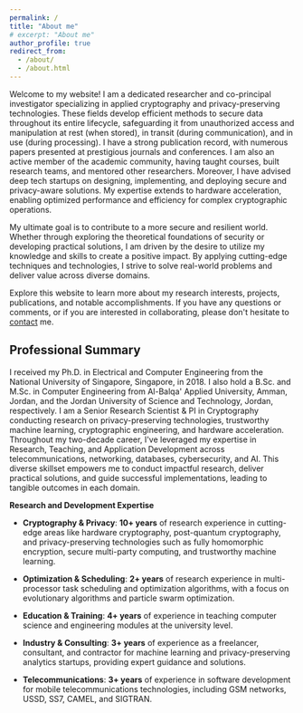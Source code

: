 ```yaml
---
permalink: /
title: "About me"
# excerpt: "About me"
author_profile: true
redirect_from: 
  - /about/
  - /about.html
---
```


Welcome to my website! I am a dedicated researcher and co-principal investigator specializing in applied cryptography and privacy-preserving technologies. These fields develop efficient methods to secure data throughout its entire lifecycle, safeguarding it from unauthorized access and manipulation at rest (when stored), in transit (during communication), and in use (during processing). I have a strong publication record, with numerous papers presented at prestigious journals and conferences. I am also an active member of the academic community, having taught courses, built research teams, and mentored other researchers. Moreover, I have advised deep tech startups on designing, implementing, and deploying secure and privacy-aware solutions. My expertise extends to hardware acceleration, enabling optimized performance and efficiency for complex cryptographic operations.

My ultimate goal is to contribute to a more secure and resilient world. Whether through exploring the theoretical foundations of security or developing practical solutions, I am driven by the desire to utilize my knowledge and skills to create a positive impact. By applying cutting-edge techniques and technologies, I strive to solve real-world problems and deliver value across diverse domains.

Explore this website to learn more about my research interests, projects, publications, and notable accomplishments. If you have any questions or comments, or if you are interested in collaborating, please don't hesitate to [contact](https://ahmadalbadawi.github.io/contact/) me.

## Professional Summary

I received my Ph.D. in Electrical and Computer Engineering from the National University of Singapore, Singapore, in 2018. I also hold a B.Sc. and M.Sc. in Computer Engineering from Al-Balqa' Applied University, Amman, Jordan, and the Jordan University of Science and Technology, Jordan, respectively. I am a Senior Research Scientist & PI in Cryptography conducting research on privacy-preserving technologies, trustworthy machine learning, cryptographic engineering, and hardware acceleration. Throughout my two-decade career, I've leveraged my expertise in Research, Teaching, and Application Development across telecommunications, networking, databases, cybersecurity, and AI. This diverse skillset empowers me to conduct impactful research, deliver practical solutions, and guide successful implementations, leading to tangible outcomes in each domain.

**Research and Development Expertise**  

- **Cryptography & Privacy**: **10+ years** of research experience in cutting-edge areas like hardware cryptography, post-quantum cryptography, and privacy-preserving technologies such as fully homomorphic encryption, secure multi-party computing, and trustworthy machine learning.

- **Optimization & Scheduling**: **2+ years** of research experience in multi-processor task scheduling and optimization algorithms, with a focus on evolutionary algorithms and particle swarm optimization.

- **Education & Training**: **4+ years** of experience in teaching computer science and engineering modules at the university level.

- **Industry & Consulting**: **3+ years** of experience as a freelancer, consultant, and contractor for machine learning and privacy-preserving analytics startups, providing expert guidance and solutions.
  
- **Telecommunications**: **3+ years** of experience in software development for mobile telecommunications technologies, including GSM networks, USSD, SS7, CAMEL, and SIGTRAN.